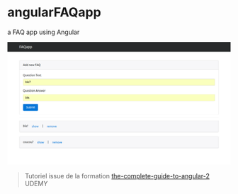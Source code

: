 angularFAQapp
=============

a FAQ app using Angular

![ScreenShot](https://github.com/GuillotJessica/angularFAQapp/blob/master/FAQapp.png "ScreenShot FAQ Angular App")

> Tutoriel issue de la formation [the-complete-guide-to-angular-2](https://www.udemy.com/the-complete-guide-to-angular-2 ) UDEMY
